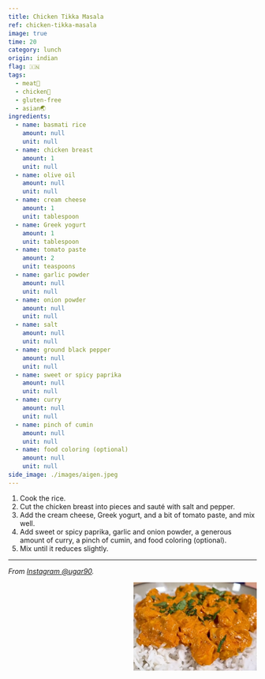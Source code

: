 ```yaml
---
title: Chicken Tikka Masala
ref: chicken-tikka-masala
image: true
time: 20
category: lunch
origin: indian
flag: 🇮🇳
tags:
  - meat🥩
  - chicken🍗
  - gluten-free
  - asian🌏
ingredients:
  - name: basmati rice
    amount: null
    unit: null
  - name: chicken breast
    amount: 1
    unit: null
  - name: olive oil
    amount: null
    unit: null
  - name: cream cheese
    amount: 1
    unit: tablespoon
  - name: Greek yogurt
    amount: 1
    unit: tablespoon
  - name: tomato paste
    amount: 2
    unit: teaspoons
  - name: garlic powder
    amount: null
    unit: null
  - name: onion powder
    amount: null
    unit: null
  - name: salt
    amount: null
    unit: null
  - name: ground black pepper
    amount: null
    unit: null
  - name: sweet or spicy paprika
    amount: null
    unit: null
  - name: curry
    amount: null
    unit: null
  - name: pinch of cumin 
    amount: null
    unit: null
  - name: food coloring (optional) 
    amount: null
    unit: null      
side_image: ./images/aigen.jpeg
---
```


1. Cook the rice.
2. Cut the chicken breast into pieces and sauté with salt and pepper.
3. Add the cream cheese, Greek yogurt, and a bit of tomato paste, and mix well.
4. Add sweet or spicy paprika, garlic and onion powder, a generous amount of curry, a pinch of cumin, and food coloring (optional).
5. Mix until it reduces slightly.

---

_From [Instagram @ugar90](https://www.instagram.com/reel/C0yqhV9qyYX/?utm_source=ig_web_copy_link&igsh=MzRlODBiNWFlZA==)._

<img src="images/chicken_tikka_masala.png" style="width:250px; float:right;"/>